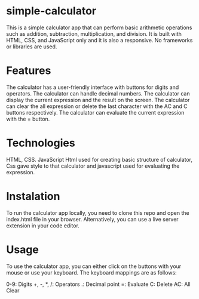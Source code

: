 # simple-calculator
This is a simple calculator app that can perform basic arithmetic operations such as addition, subtraction, multiplication, and division. It is built with HTML, CSS, and JavaScript only and it is also a responsive. No frameworks or libraries are used.

# Features
The calculator has a user-friendly interface with buttons for digits and operators.
The calculator can handle decimal numbers.
The calculator can display the current expression and the result on the screen.
The calculator can clear the all expression or delete the last character with the AC and C buttons respectively.
The calculator can evaluate the current expression with the = button.

# Technologies
HTML, CSS. JavaScript
Html used for creating basic structure of calculator, Css gave style to that calculator and javascript used for evaluating the expression.

# Instalation
To run the calculator app locally, you need to clone this repo and open the index.html file in your browser. Alternatively, you can use a live server extension in your code editor.

# Usage
To use the calculator app, you can either click on the buttons with your mouse or use your keyboard. The keyboard mappings are as follows:

0-9: Digits
+, -, *, /: Operators
.: Decimal point
=: Evaluate
C: Delete
AC: All Clear
